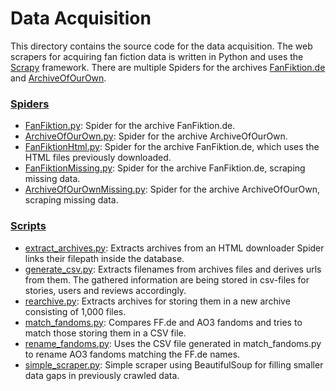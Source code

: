 # Data Acquisition

This directory contains the source code for the data acquisition. The web scrapers for acquiring fan fiction data is written in Python and uses the [Scrapy](https://scrapy.org) framework.
There are multiple Spiders for the archives [FanFiktion.de](https://www.fanfiktion.de/) and [ArchiveOfOurOwn](https://archiveofourown.org).

### [Spiders](spiders)

- [FanFiktion.py](data-acquisition/spiders/FanFiktion.py): Spider for the archive FanFiktion.de.
- [ArchiveOfOurOwn.py](data-acquisition/spiders/ArchiveOfOurOwn.py): Spider for the archive ArchiveOfOurOwn.
- [FanFiktionHtml.py](data-acquisition/spiders/FanFiktionHtml.py): Spider for the archive FanFiktion.de, which uses the HTML files previously downloaded.
- [FanFiktionMissing.py](data-acquisition/spiders/FanFiktionMissing.py): Spider for the archive FanFiktion.de, scraping missing data.
- [ArchiveOfOurOwnMissing.py](data-acquisition/spiders/ArchiveOfOurOwnMissing.py): Spider for the archive ArchiveOfOurOwn, scraping missing data.

### [Scripts](scripts)
- [extract_archives.py](data-acquisition/scripts/extract_archives.py): Extracts archives from an HTML downloader Spider links their filepath inside the database.
- [generate_csv.py](data-acquisition/scripts/generate_csv.py): Extracts filenames from archives files and derives urls from them. The gathered information are being stored in csv-files for stories, users and reviews
  accordingly.
- [rearchive.py](data-acquisition/scripts/rearchive.py): Extracts archives for storing them in a new archive consisting of 1,000 files.
- [match_fandoms.py](data-acquisition/scripts/match_fandoms.py): Compares FF.de and AO3 fandoms and tries to match those storing them in a CSV file.
- [rename_fandoms.py](data-acquisition/scripts/rename_fandoms.py): Uses the CSV file generated in match_fandoms.py to rename AO3 fandoms matching the FF.de names.
- [simple_scraper.py](data-acquisition/scripts/simple_scraper.py): Simple scraper using BeautifulSoup for filling smaller data gaps in previously crawled data.